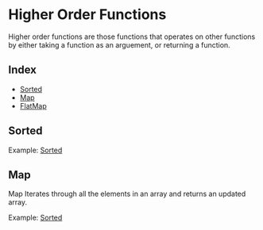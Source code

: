 # **Higher Order Functions**

Higher order functions are those functions that operates on other functions by either taking a function as an arguement, or returning a function.

## Index
* [Sorted](#Sorted)
* [Map](#Map)
* [FlatMap](#FlatMap)

## Sorted

Example: [Sorted](HigherOrderFunctions.playground/Sources/Sorted.swift)

## Map

Map Iterates through all the elements in an array and returns an updated array.

Example: [Sorted](HigherOrderFunctions.playground/Sources/Map.swift)

